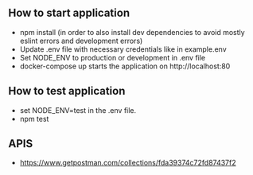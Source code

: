 ## How to start application
- npm install (in order to also install dev dependencies to avoid mostly eslint errors and development errors)
- Update .env file with necessary credentials like in example.env
- Set NODE_ENV to production or development in .env file
- docker-compose up starts the application on http://localhost:80

## How to test application
- set NODE_ENV=test in the .env file.
- npm test

## APIS
- https://www.getpostman.com/collections/fda39374c72fd87437f2

